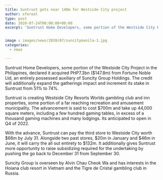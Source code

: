 ```yaml
---
title: Suntrust gets near 148m for Westside City project
author: xforeal 
type: post
date: 2020-07-24T00:00:00+00:00
excerpt: 'Suntrust Home Developers, some portion of the Westside City Project in the Philippines, declared it acquired PHP7 '


image : images/news/2020/07/suncitymanila-1.jpg
categories:
  - news

---
```

Suntrust Home Developers, some portion of the Westside City Project in the Philippines, declared it acquired PHP7.3bn ($147.8m) from Fortune Noble Ltd, an entirely possessed auxiliary of Suncity Group Holdings. The credit will additionally expand the gatherings impact and increment its stake in Suntrust from 51&percnt; to 74&percnt;. 

Suntrust is creating Westside City Resorts Worlds gambling club and inn properties, some portion of a far reaching recreation and amusement municipality. The advancement is said to cost $700m and take up 44,000 square meters, including a few hundred gaming tables, in excess of a thousand gaming machines and many lodgings. Its anticipated to open in Q4 of 2022. 

With the advance, Suntrust can pay the third store to Westside City worth $66m by July 31. Alongside two past stores, $20m in January and $46m in June, it will carry the all out entirety to $132m. It additionally gives Suntrust more opportunity to raise subsidizing required for the undertaking by pushing the go back to December 31 from September 30. 

Suncity Group is overseen by Alvin Chau Cheok Wa and has interests in the Hoiana club resort in Vietnam and the Tigre de Cristal gambling club in Russia.